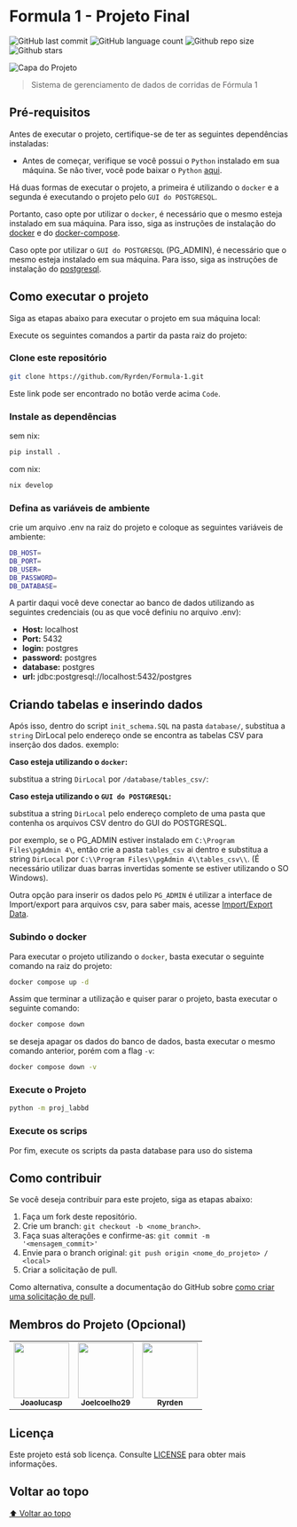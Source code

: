 # Formula 1 - Projeto Final

<!-- Shields Exemplo, existem N diferentes shield em https://shields.io/ -->
![GitHub last commit](https://img.shields.io/github/last-commit/ryrden/Formula-1)
![GitHub language count](https://img.shields.io/github/languages/count/ryrden/Formula-1)
![Github repo size](https://img.shields.io/github/repo-size/ryrden/Formula-1)
![Github stars](https://img.shields.io/github/stars/ryrden/Formula-1?style=social)

![Capa do Projeto](https://i.imgur.com/g1o3I7v.png)

> Sistema de gerenciamento de dados de corridas de Fórmula 1

## Pré-requisitos

Antes de executar o projeto, certifique-se de ter as seguintes dependências instaladas:

- Antes de começar, verifique se você possui o `Python` instalado em sua máquina. Se não tiver, você pode baixar o `Python` [aqui](https://www.python.org/downloads/).

Há duas formas de executar o projeto, a primeira é utilizando o `docker` e a segunda é executando o projeto pelo `GUI do POSTGRESQL`.

Portanto, caso opte por utilizar o `docker`, é necessário que o mesmo esteja instalado em sua máquina. Para isso, siga as instruções de instalação do [docker](https://docs.docker.com/engine/install/) e do [docker-compose](https://docs.docker.com/compose/install/).

Caso opte por utilizar o `GUI do POSTGRESQL` (PG_ADMIN), é necessário que o mesmo esteja instalado em sua máquina. Para isso, siga as instruções de instalação do [postgresql](https://www.pgadmin.org/download/).

## Como executar o projeto

Siga as etapas abaixo para executar o projeto em sua máquina local:

Execute os seguintes comandos a partir da pasta raiz do projeto:

### Clone este repositório

```bash
git clone https://github.com/Ryrden/Formula-1.git
```

Este link pode ser encontrado no botão verde acima `Code`.

### Instale as dependências

sem nix:

```bash
pip install .
```

com nix:

```bash
nix develop
```

### Defina as variáveis de ambiente

crie um arquivo .env na raiz do projeto e coloque as seguintes variáveis de ambiente:

```bash
DB_HOST=
DB_PORT=
DB_USER=
DB_PASSWORD=
DB_DATABASE=
```

A partir daqui você deve conectar ao banco de dados utilizando as seguintes credenciais (ou as que você definiu no arquivo .env):

- **Host:** localhost
- **Port:** 5432
- **login:** postgres
- **password:** postgres
- **database:** postgres
- **url:** jdbc:postgresql://localhost:5432/postgres

## Criando tabelas e inserindo dados

Após isso, dentro do script `init_schema.SQL` na pasta `database/`, substitua a `string` DirLocal pelo endereço onde se encontra as tabelas CSV para inserção dos dados. exemplo:

**Caso esteja utilizando o `docker`:**

substitua a string `DirLocal` por `/database/tables_csv/`:

**Caso esteja utilizando o `GUI do POSTGRESQL`:**

substitua a string `DirLocal` pelo endereço completo de uma pasta que contenha os arquivos CSV dentro do GUI do POSTGRESQL.

por exemplo, se o PG_ADMIN estiver instalado em `C:\Program Files\pgAdmin 4\`, então crie a pasta `tables_csv` ai dentro e substitua a string `DirLocal` por `C:\\Program Files\\pgAdmin 4\\tables_csv\\`. (É necessário utilizar duas barras invertidas somente se estiver utilizando o SO Windows).

Outra opção para inserir os dados pelo `PG_ADMIN` é utilizar a interface de Import/export para arquivos csv, para saber mais, acesse [Import/Export Data](https://www.pgadmin.org/docs/pgadmin4/development/import_export_data.html).

### Subindo o docker

Para executar o projeto utilizando o `docker`, basta executar o seguinte comando na raiz do projeto:

```bash
docker compose up -d
```

Assim que terminar a utilização e quiser parar o projeto, basta executar o seguinte comando:

```bash
docker compose down
```

se deseja apagar os dados do banco de dados, basta executar o mesmo comando anterior, porém com a flag `-v`:

```bash
docker compose down -v
```

### Execute o Projeto

```bash
python -m proj_labbd
```

### Execute os scrips

Por fim, execute os scripts da pasta database para uso do sistema

## Como contribuir

Se você deseja contribuir para este projeto, siga as etapas abaixo:

1. Faça um fork deste repositório.
2. Crie um branch: `git checkout -b <nome_branch>`.
3. Faça suas alterações e confirme-as: `git commit -m '<mensagem_commit>'`
4. Envie para o branch original: `git push origin <nome_do_projeto> / <local>`
5. Criar a solicitação de pull.

Como alternativa, consulte a documentação do GitHub sobre [como criar uma solicitação de pull](https://help.github.com/en/github/collaborating-with-issues-and-pull-requests/creating-a-pull-request).

## Membros do Projeto (Opcional)

<table>
  <tr>
    <td align="center">
      <a href="https://github.com/joaolucasp">
        <img src="https://github.com/joaolucasp.png" width="100px">
        <br>
        <sub>
          <b>Joaolucasp</b>
        </sub>
      </a>
    </td>
    <td align="center">
      <a href="https://github.com/joelcoelho29">
        <img src="https://github.com/joelcoelho29.png" width="100px">
        <br>
        <sub>
          <b>Joelcoelho29</b>
        </sub>
      </a>
    </td>
    <td align="center">
      <a href="https://github.com/ryrden">
        <img src="https://github.com/ryrden.png" width="100px">
        <br>
        <sub>
          <b>Ryrden</b>
        </sub>
      </a>
    </td>
  </tr>
</table>

## Licença

Este projeto está sob licença. Consulte [LICENSE](LICENSE.md) para obter mais informações.

## Voltar ao topo

[⬆ Voltar ao topo](#título)
